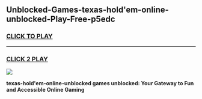 
## Unblocked-Games-texas-hold'em-online-unblocked-Play-Free-p5edc
<h3>
<a href="https://premium76.site?title=texas-hold'em-online-unblocked&ref=12A">CLICK TO PLAY</a></h3>
<hr>

<h3>
<a href="https://premium76.site?title=texas-hold'em-online-unblocked&ref=12A">CLICK 2 PLAY</a>
  
</h3>

<a href="https://premium76.site?title=texas-hold'em-online-unblocked&ref=12A"><img src="https://clearcache.store/games.png"></a>


**texas-hold'em-online-unblocked games unblocked: Your Gateway to Fun and Accessible Online Gaming**
